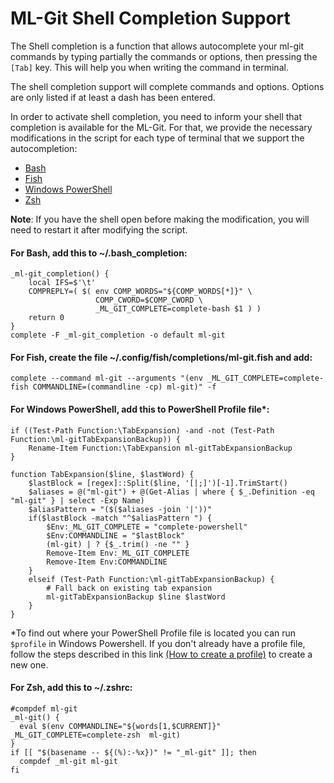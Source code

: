 
# ML-Git Shell Completion Support #

The Shell completion is a function that allows autocomplete your ml-git commands by typing partially the commands or options, then pressing the `[Tab]` key. This will help you when writing the command in terminal.

The shell completion support will complete commands and options. Options are only listed if at least a dash has been entered.

In order to activate shell completion, you need to inform your shell that completion is available for the ML-Git.
For that, we provide the necessary modifications in the script for each type of terminal that we support the autocompletion:
- [Bash](#bash)
- [Fish](#fish)
- [Windows PowerShell](#powershell)
- [Zsh](#zsh)

**Note**: If you have the shell open before making the modification, you will need to restart it after modifying the script.

#### <a name="bash">For Bash, add this to ~/.bash_completion:</a>

```
_ml-git_completion() {
    local IFS=$'\t'
    COMPREPLY=( $( env COMP_WORDS="${COMP_WORDS[*]}" \
                   COMP_CWORD=$COMP_CWORD \
                   _ML_GIT_COMPLETE=complete-bash $1 ) )
    return 0
}
complete -F _ml-git_completion -o default ml-git
```

#### <a name="fish">For Fish, create the file ~/.config/fish/completions/ml-git.fish and add:</a>
```
complete --command ml-git --arguments "(env _ML_GIT_COMPLETE=complete-fish COMMANDLINE=(commandline -cp) ml-git)" -f
```

#### <a name="powershell">For Windows PowerShell, add this to PowerShell Profile file*:</a>

```
if ((Test-Path Function:\TabExpansion) -and -not (Test-Path Function:\ml-gitTabExpansionBackup)) {
    Rename-Item Function:\TabExpansion ml-gitTabExpansionBackup
}

function TabExpansion($line, $lastWord) {
    $lastBlock = [regex]::Split($line, '[|;]')[-1].TrimStart()
    $aliases = @("ml-git") + @(Get-Alias | where { $_.Definition -eq "ml-git" } | select -Exp Name)
    $aliasPattern = "($($aliases -join '|'))"
    if($lastBlock -match "^$aliasPattern ") {
        $Env:_ML_GIT_COMPLETE = "complete-powershell"
        $Env:COMMANDLINE = "$lastBlock"
        (ml-git) | ? {$_.trim() -ne "" }
        Remove-Item Env:_ML_GIT_COMPLETE
        Remove-Item Env:COMMANDLINE
    }
    elseif (Test-Path Function:\ml-gitTabExpansionBackup) {
        # Fall back on existing tab expansion
        ml-gitTabExpansionBackup $line $lastWord
    }
}
```

*To find out where your PowerShell Profile file is located you can run `$profile` in Windows Powershell.
If you don't already have a profile file, follow the steps described in this link [(How to create a profile)](https://docs.microsoft.com/en-us/powershell/module/microsoft.powershell.core/about/about_profiles?view=powershell-7.2#how-to-create-a-profile) to create a new one.

#### <a name="zsh">For Zsh, add this to ~/.zshrc:</a>

```
#compdef ml-git
_ml-git() {
  eval $(env COMMANDLINE="${words[1,$CURRENT]}" _ML_GIT_COMPLETE=complete-zsh  ml-git)
}
if [[ "$(basename -- ${(%):-%x})" != "_ml-git" ]]; then  
  compdef _ml-git ml-git
fi
```
